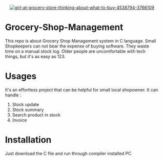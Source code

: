 <p align="center"> <a href="https://ibb.co/2qHsmW1"><img src="https://i.ibb.co/tBFxkQT/girl-at-grocery-store-thinking-about-what-to-buy-4538794-3766109.webp" alt="girl-at-grocery-store-thinking-about-what-to-buy-4538794-3766109" border="0"></a> </p>   

# Grocery-Shop-Management
This repo is about Grocery Shop Management system in C language. Small Shopkeepers can not bear the expense of buying software. They waste time on a manual stock log. Older people are uncomfortable with tech things, but it's as easy as 123. 
# Usages
It's an effortless project that can be helpful for small local shopowner. It can handle :
1. Stock update 
2. Stock summary 
3. Search product in stock 
4. Invoice 


# Installation

Just download the C file and run through compiler installed PC 
